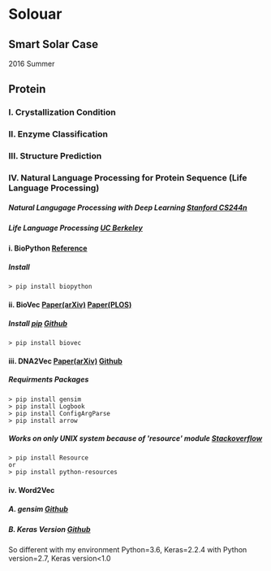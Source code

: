 # Solouar
## Smart Solar Case
2016 Summer

## Protein
### I. Crystallization Condition

### II. Enzyme Classification

### III. Structure Prediction

### IV. Natural Language Processing for Protein Sequence (Life Language Processing)
##### Natural Langugage Processing with Deep Learning [Stanford CS244n](http://web.stanford.edu/class/cs224n/)
##### Life Language Processing [UC Berkeley](https://llp.berkeley.edu/)
#### i. BioPython [Reference](https://biopython.org/wiki/Download)
##### Install
```
> pip install biopython
```
#### ii. BioVec [Paper(arXiv)](https://arxiv.org/abs/1503.05140) [Paper(PLOS)](https://journals.plos.org/plosone/article?id=10.1371/journal.pone.0141287)

##### Install [pip](https://pypi.org/project/biovec/) [Github](https://github.com/kyu999/biovec)
```
> pip install biovec
```
#### iii. DNA2Vec [Paper(arXiv)](https://arxiv.org/abs/1701.06279) [Github](https://github.com/pnpnpn/dna2vec)
##### Requirments Packages
```
> pip install gensim
> pip install Logbook
> pip install ConfigArgParse
> pip install arrow
```
##### Works on only UNIX system because of 'resource' module [Stackoverflow](https://stackoverflow.com/questions/49232580/how-to-import-resource-module)
```
> pip install Resource
or
> pip install python-resources
```

#### iv. Word2Vec
##### A. gensim [Github](https://github.com/RaRe-Technologies/gensim)

##### B. Keras Version [Github](https://github.com/niitsuma/word2vec-keras-in-gensim)
So different with my environment Python=3.6, Keras=2.2.4 with Python version=2.7, Keras version<1.0
